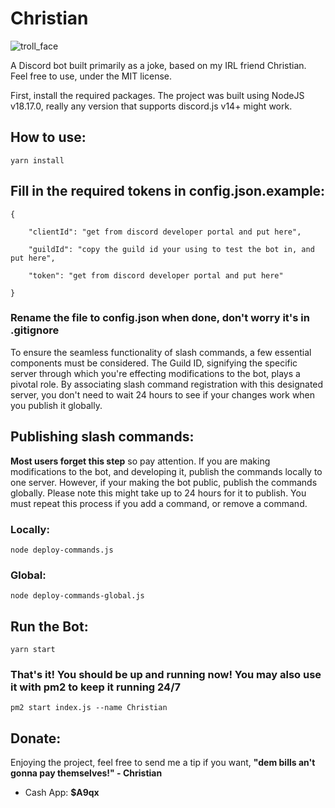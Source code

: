 # Christian
![troll_face](https://upload.wikimedia.org/wikipedia/en/thumb/9/9a/Trollface_non-free.png/220px-Trollface_non-free.png)
  

A Discord bot built primarily as a joke, based on my IRL friend Christian. Feel free to use, under the MIT license.

  

First, install the required packages. The project was built using NodeJS v18.17.0, really any version that supports discord.js v14+ might work.

## How to use:

  

    yarn install

## Fill in the required tokens in config.json.example:

  

    {
    
    	"clientId": "get from discord developer portal and put here",
    
    	"guildId": "copy the guild id your using to test the bot in, and put here",
    
    	"token": "get from discord developer portal and put here"
    
    }

### Rename the file to config.json when done, don't worry it's in .gitignore

To ensure the seamless functionality of slash commands, a few essential components must be considered. The Guild ID, signifying the specific server through which you're effecting modifications to the bot, plays a pivotal role. By associating slash command registration with this designated server, you don't need to wait 24 hours to see if your changes work when you publish it globally.

  

## Publishing slash commands:

**Most users forget this step** so pay attention. If you are making modifications to the bot, and developing it, publish the commands locally to one server. However, if your making the bot public, publish the commands globally. Please note this might take up to 24 hours for it to publish. You must repeat this process if you add a command, or remove a command.

  

### Locally:

  

    node deploy-commands.js

### Global:

  

    node deploy-commands-global.js

## Run the Bot:

    yarn start

### That's it! You should be up and running now! You may also use it with pm2 to keep it running 24/7

    pm2 start index.js --name Christian

  

## Donate:

  

Enjoying the project, feel free to send me a tip if you want, **"dem bills an't gonna pay themselves!" - Christian**

  

- Cash App: **$A9qx**
